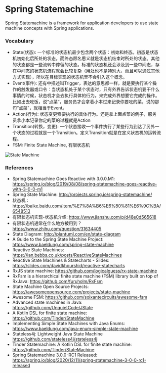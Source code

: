 Spring Statemachine
==================
Spring Statemachine is a framework for application developers to use state machine concepts with Spring applications.


### Vocabulary

* State(状态): 一个标准的状态机最少包含两个状态：初始和终态。初态是状态机初始化后所处的状态，而终态顾名思义就是状态机结束时所处的状态。其他的状态都是一些流转中停留的状态。标准的状态机还会涉及到一些中间态，存在中间态的状态机流程就会比较复杂（用处也不是特别大，而且可以通过其他方式实现），所以在目标实现的状态机里不会引入这个概念。
* Event(事件): 还有中描述叫Trigger，表达的意思都一样，就是要执行某个操作的触发器或口令：当状态机处于某个状态时，只有外界告诉状态机要干什么事情的时候，状态机才会去执行具体的行为，来完成外界想要它完成的操作。比如出去吃饭，说“点菜”，服务员才会拿着小本过来记录你要吃的菜，说的那句“点菜”，就相当于Event。
* Action(行为): 状态变更索要执行的具体行为。还是拿上面点菜的例子，服务员拿小本记录你定的菜的过程就是Action
* Transition(转换，变更): 一个状态接收一个事件执行了某些行为到达了另外一个状态的过程就是一个Transition。定义Transition就是在定义状态机的运转流程。
* FSM: Finite State Machine, 有限状态机

![State Machine](http://projects.spring.io/spring-statemachine/img/statechart0.png)

### References

* Spring Statemachine Goes Reactive with 3.0.0.M1: https://spring.io/blog/2019/08/08/spring-statemachine-goes-reactive-with-3-0-0-m1
* Spring State Machine: http://projects.spring.io/spring-statemachine/
* 状态机： https://baike.baidu.com/item/%E7%8A%B6%E6%80%81%E6%9C%BA/6548513
* 有限状态机实现-状态机介绍: https://www.jianshu.com/p/d48e0d565618
* 有限状态机通常在什么地方被用到？https://www.zhihu.com/question/31634405
* State Diagram: http://plantuml.com/en/state-diagram
* A Guide to the Spring State Machine Project: https://www.baeldung.com/spring-state-machine
* Reactive State Machines: https://ian.bebbs.co.uk/posts/ReactiveStateMachines
* Reactive State Machines & Statecharts - Slides: https://slides.com/davidkhourshid/reactive-statecharts
* RxJS state machine: https://github.com/logicalguess/rx-state-machine
* RxFsm is a hierarchical finite state machine (FSM) library built on top of RxJava: https://github.com/furuholm/RxFsm
* State Machine Open Source Projects: https://awesomeopensource.com/projects/state-machine
* Awesome FSM: https://github.com/soixantecircuits/awesome-fsm
* Advanced state machines in Java: https://github.com/UnquietCode/JState
* A Kotlin DSL for finite state machine: https://github.com/Tinder/StateMachine
* Implementing Simple State Machines with Java Enums: https://www.baeldung.com/java-enum-simple-state-machine
* Stateless4j: Lightweight Java State Machine https://github.com/stateless4j/stateless4j
* Tinder Statemachine: A Kotlin DSL for finite state machine: https://github.com/Tinder/StateMachine
* Spring Statemachine 3.0.0-RC1 Released: https://spring.io/blog/2020/12/11/spring-statemachine-3-0-0-rc1-released
